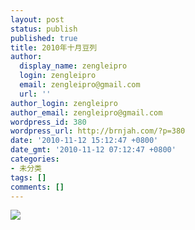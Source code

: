 ```yaml
---
layout: post
status: publish
published: true
title: 2010年十月豆列
author:
  display_name: zengleipro
  login: zengleipro
  email: zengleipro@gmail.com
  url: ''
author_login: zengleipro
author_email: zengleipro@gmail.com
wordpress_id: 380
wordpress_url: http://brnjah.com/?p=380
date: '2010-11-12 15:12:47 +0800'
date_gmt: '2010-11-12 07:12:47 +0800'
categories:
- 未分类
tags: []
comments: []
---
```

<a href="http://www.douban.com/people/ZengLeiPro" target="_blank">![](/images/blog/detail/2010111201/1.png)</a>